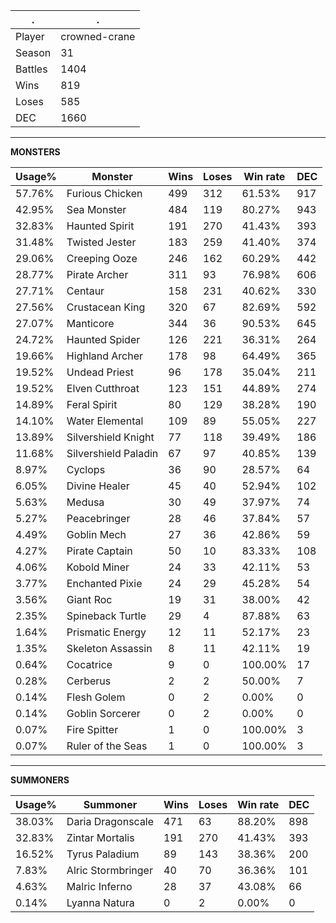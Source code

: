 .|.
|-|-
Player|crowned-crane
Season|31
Battles|1404
Wins|819
Loses|585
DEC|1660

---
**MONSTERS**

Usage%|Monster|Wins|Loses|Win rate|DEC|
-|-|-|-|-|-|
57.76%|Furious Chicken|499|312|61.53%|917|
42.95%|Sea Monster|484|119|80.27%|943|
32.83%|Haunted Spirit|191|270|41.43%|393|
31.48%|Twisted Jester|183|259|41.40%|374|
29.06%|Creeping Ooze|246|162|60.29%|442|
28.77%|Pirate Archer|311|93|76.98%|606|
27.71%|Centaur|158|231|40.62%|330|
27.56%|Crustacean King|320|67|82.69%|592|
27.07%|Manticore|344|36|90.53%|645|
24.72%|Haunted Spider|126|221|36.31%|264|
19.66%|Highland Archer|178|98|64.49%|365|
19.52%|Undead Priest|96|178|35.04%|211|
19.52%|Elven Cutthroat|123|151|44.89%|274|
14.89%|Feral Spirit|80|129|38.28%|190|
14.10%|Water Elemental|109|89|55.05%|227|
13.89%|Silvershield Knight|77|118|39.49%|186|
11.68%|Silvershield Paladin|67|97|40.85%|139|
8.97%|Cyclops|36|90|28.57%|64|
6.05%|Divine Healer|45|40|52.94%|102|
5.63%|Medusa|30|49|37.97%|74|
5.27%|Peacebringer|28|46|37.84%|57|
4.49%|Goblin Mech|27|36|42.86%|59|
4.27%|Pirate Captain|50|10|83.33%|108|
4.06%|Kobold Miner|24|33|42.11%|53|
3.77%|Enchanted Pixie|24|29|45.28%|54|
3.56%|Giant Roc|19|31|38.00%|42|
2.35%|Spineback Turtle|29|4|87.88%|63|
1.64%|Prismatic Energy|12|11|52.17%|23|
1.35%|Skeleton Assassin|8|11|42.11%|19|
0.64%|Cocatrice|9|0|100.00%|17|
0.28%|Cerberus|2|2|50.00%|7|
0.14%|Flesh Golem|0|2|0.00%|0|
0.14%|Goblin Sorcerer|0|2|0.00%|0|
0.07%|Fire Spitter|1|0|100.00%|3|
0.07%|Ruler of the Seas|1|0|100.00%|3|

---
**SUMMONERS**

Usage%|Summoner|Wins|Loses|Win rate|DEC|
-|-|-|-|-|-|
38.03%|Daria Dragonscale|471|63|88.20%|898|
32.83%|Zintar Mortalis|191|270|41.43%|393|
16.52%|Tyrus Paladium|89|143|38.36%|200|
7.83%|Alric Stormbringer|40|70|36.36%|101|
4.63%|Malric Inferno|28|37|43.08%|66|
0.14%|Lyanna Natura|0|2|0.00%|0|
